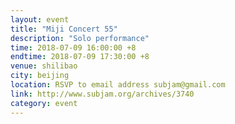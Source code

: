 ```yaml
---
layout: event
title: "Miji Concert 55"
description: "Solo performance"
time: 2018-07-09 16:00:00 +8
endtime: 2018-07-09 17:30:00 +8
venue: shilibao
city: beijing
location: RSVP to email address subjam@gmail.com
link: http://www.subjam.org/archives/3740
category: event
---
```

